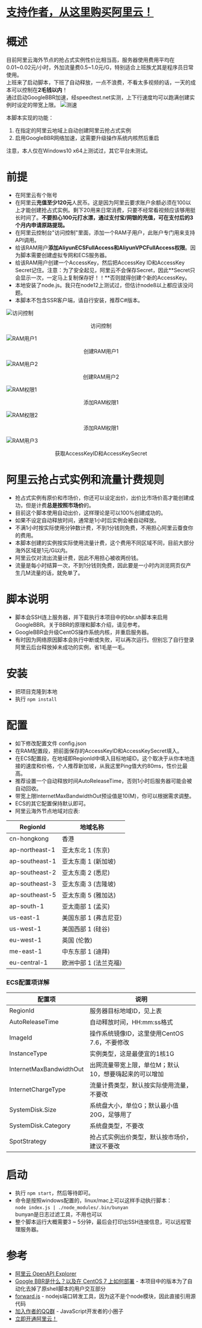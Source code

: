 # [支持作者，从这里购买阿里云！](https://promotion.aliyun.com/ntms/yunparter/invite.html?userCode=u2h4dcnl)

# 概述
目前阿里云海外节点的抢占式实例性价比相当高，服务器使用费用平均在0.01\~0.02元/小时，外加流量费0.5\~1.0元/G，特别适合上班族尤其是程序员日常使用。<br/>
上班来了启动脚本，下班了自动释放，一点不浪费，不看太多视频的话，一天的成本可以控制在**2毛钱以内**！<br/>
通过启动GoogleBBR加速，经speedtest.net实测，上下行速度均可以跑满创建实例时设定的带宽上限。
![测速](https://user-images.githubusercontent.com/2248386/65750274-91ae9000-e13a-11e9-87e8-90b912aaaf3d.png)

本脚本实现的功能：
1. 在指定的阿里云地域上自动创建阿里云抢占式实例
1. 启用GoogleBBR网络加速，这需要升级操作系统内核然后重启

注意，本人仅在Windows10 x64上测试过，其它平台未测试。

# 前提
* 在阿里云有个账号
* 在阿里云**充值至少120元**人民币。这是因为阿里云要求账户余额必须在100以上才能创建抢占式实例。剩下20用来日常消费，只要不经常看视频应该够用挺长时间了。**不要担心100元打水漂，通过支付宝/网银的充值，可在支付后的3个月内申请原路提现。**
* 在阿里云控制台"访问控制"里面，添加一个RAM子用户，此账户专门用来支持API调用。
* 给该RAM用户**添加AliyunECSFullAccess和AliyunVPCFullAccess权限**。因为脚本需要创建虚拟专网和ECS服务器。
* 给该RAM用户创建一个AccessKey，然后把AccessKey ID和AccessKey Secret记住。注意：为了安全起见，阿里云不会保存Secret，因此**Secret只会显示一次，一定马上复制保存好！！**否则就得创建个新的AccessKey。
* 本地安装了node.js。我只在node12上测试过，但估计node8以上都应该没问题。
* 本脚本不包含SSR客户端，请自行安装，推荐C#版本。

 ![访问控制](https://user-images.githubusercontent.com/2248386/65750277-92472680-e13a-11e9-8070-78f3c5d056dd.png)
<center>访问控制</center>
 
  ![RAM用户1](https://user-images.githubusercontent.com/2248386/65750270-9115f980-e13a-11e9-89b1-b2db34c9f688.png)
<center>创建RAM用户1</center>
 
  ![RAM用户2](https://user-images.githubusercontent.com/2248386/65750271-91ae9000-e13a-11e9-9e0b-d32aebfa43ce.png)
<center>创建RAM用户2</center>
 
  ![RAM权限1](https://user-images.githubusercontent.com/2248386/65750268-907d6300-e13a-11e9-854b-5f3d75f3b7f2.jpg)
<center>添加RAM权限1</center>
 
  ![RAM权限2](https://user-images.githubusercontent.com/2248386/65750269-9115f980-e13a-11e9-91f7-55d3a939483e.jpg)
<center>添加RAM权限1</center>
 
  ![RAM用户3](https://user-images.githubusercontent.com/2248386/65750273-91ae9000-e13a-11e9-98aa-761345764b0b.png)
<center>获取AccessKeyID和AccessKeySecret</center>

# 阿里云抢占式实例和流量计费规则
* 抢占式实例有原价和市场价，你还可以设定出价，出价比市场价高才能创建成功，但是计费**总是按照市场价**的。
* 目前这个脚本使用自动出价，这样理论是可以100%创建成功的。
* 如果不设定自动释放时间，通常是1小时后实例会被自动释放。
* 不满1小时按实际使用分钟数计费，不到1分钱则免费，不用担心阿里云蚕食你的费用。
* 本脚本创建的实例按实际使用流量计费，这个费用不同区域不同，目前大部分海外区域是1元/G以内。
* 阿里云仅对流出流量计费，因此不用担心被收两份钱。
* 流量是每小时结算一次，不到1分钱则免费，因此要是一小时内浏览网页仅产生几M流量的话，就免单了。

# 脚本说明
* 脚本会SSH连上服务器，并下载执行本项目中的bbr.sh脚本来启用GoogleBBR。关于BBR的原理和脚本介绍，请见参考。
* GoogleBBR会升级CentOS操作系统内核，并重启服务器。
* 有时因为网络原因脚本会执行中断或失败，可以再次运行。但别忘了自行登录阿里云后台释放掉未成功的实例，省1毛是一毛。

# 安装
* 把项目克隆到本地
* 执行 `npm install`

# 配置
* 如下修改配置文件 config.json
* 在RAM配置段，把前面保存的AccessKeyID和AccessKeySecret填入。
* 在ECS配置段，在地域即RegionId中填入目标地域ID。这个取决于从你本地连接的速度和价格，个人推荐新加坡，从我这里Ping值大约80ms，性价比最高。
* 推荐设置一个自动释放时间AutoReleaseTime，否则1小时后服务器可能会被自动回收。
* 带宽上限InternetMaxBandwidthOut预设值是10(M)，你可以根据需求调整。
* ECS的其它配置保持默认即可。
* 阿里云海外节点地域对应表: 

RegionId | 地域名称
--- | ---
cn-hongkong | 香港 
ap-northeast-1 | 亚太东北 1 (东京) 
ap-southeast-1 | 亚太东南 1 (新加坡) 
ap-southeast-2 | 亚太东南 2 (悉尼) 
ap-southeast-3 | 亚太东南 3 (吉隆坡) 
ap-southeast-5 | 亚太东南 5 (雅加达) 
ap-south-1 | 亚太南部 1 (孟买) 
us-east-1 | 美国东部 1 (弗吉尼亚) 
us-west-1 | 美国西部 1 (硅谷) 
eu-west-1 | 英国 (伦敦) 
me-east-1 | 中东东部 1 (迪拜) 
eu-central-1 | 欧洲中部 1 (法兰克福) 
### ECS配置项详解
配置项 | 说明
--- | ---
RegionId | 服务器目标地域ID，见上表
AutoReleaseTime | 自动释放时间，HH:mm:ss格式
ImageId | 操作系统镜像ID，这里使用CentOS 7.6，不要修改
InstanceType | 实例类型，这是最便宜的1核1G
InternetMaxBandwidthOut | 出网流量带宽上限，单位M；默认10，想要嗨起来的可以增加
InternetChargeType | 流量计费类型，默认按实际使用流量，不要改
SystemDisk.Size | 系统盘大小，单位G；默认最小值20G，足够用了
SystemDisk.Category | 系统盘类型，不要改
SpotStrategy | 抢占式实例出价类型，默认按市场价，建议不要改

# 启动
* 执行 `npm start`，然后等待即可。
* 命令是按照windows配置的，linux/mac上可以这样手动执行脚本：<br/>
  `node index.js | ./node_modules/.bin/bunyan`<br/>
   bunyan是日志过滤工具，不用也可以
* 整个脚本运行大概需要3 ~ 5分钟，最后会打印出SSH连接信息，可以远程管理服务器。

# 参考
* [阿里云 OpenAPI Explorer](https://api.aliyun.com/#/)
* [Google BBR是什么？以及在 CentOS 7 上如何部署](https://www.codercto.com/a/25431.html) - 本项目中的版本为了自动化去掉了原shell脚本的用户交互部分
* [forward.js](https://github.com/sjitech/forward.js) - nodejs端口转发工具，因为这不是个node模块，因此直接引用源代码
* [加入作者的QQ群](https://jq.qq.com/?_wv=1027&k=5osCydC) - JavaScript开发者的小圈子
* [立即开通阿里云！](https://promotion.aliyun.com/ntms/yunparter/invite.html?userCode=u2h4dcnl)
